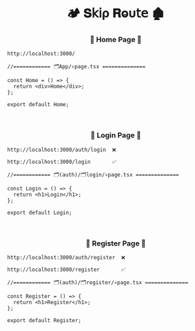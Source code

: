 <h1  align="center" > 🏕️ 𝐒𝗄𝗂ρ 𝐑ⱺυ𝗍𝖾 🏚️</h1>

<h3 align="center" > 🐇 Home Page  🦚</h3>

```dash
http://localhost:3000/
```

```TSX
//============ 🗂️App/⚛️page.tsx ============== 

const Home = () => {
  return <div>Home</div>;
};

export default Home;

```

</br>

<h3 align="center" > 🐇 Login Page  🦚</h3>

```dash
http://localhost:3000/auth/login  ❌ 
```

```dash
http://localhost:3000/login       ✅
```

```TSX
//============ 🗂️(auth)/🗂️login/⚛️page.tsx ============== 

const Login = () => {
  return <h1>Login</h1>;
};

export default Login;

```

</br>

<h3 align="center" > 🐇 Register Page  🦚</h3>

```dash
http://localhost:3000/auth/register  ❌ 
```

```dash
http://localhost:3000/register       ✅
```

```TSX
//============ 🗂️(auth)/🗂️register/⚛️page.tsx ============== 

const Register = () => {
  return <h1>Register</h1>;
};

export default Register;

```

